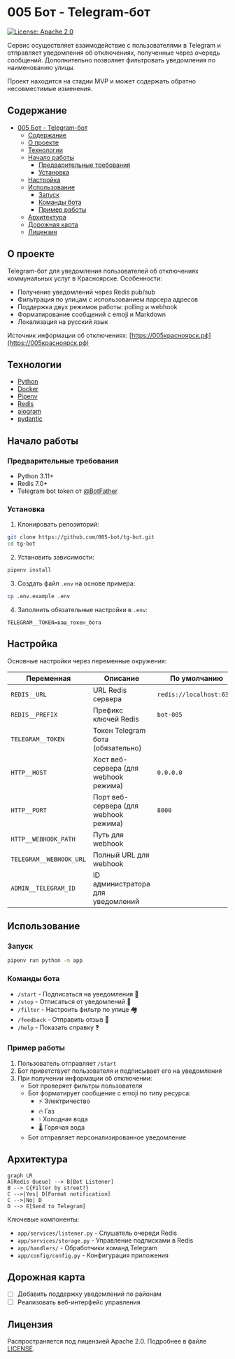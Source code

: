 # 005 Бот - Telegram-бот

[![License: Apache 2.0](https://img.shields.io/badge/License-Apache%202.0-blue.svg)](https://opensource.org/licenses/Apache-2.0)

Сервис осуществляет взаимодействие с пользователями в Telegram и отправляет уведомления об отключениях, полученные через очередь сообщений. Дополнительно позволяет фильтровать уведомления по наименованию улицы.

Проект находится на стадии MVP и может содержать обратно несовместимые изменения.

## Содержание
- [005 Бот - Telegram-бот](#005-бот---telegram-бот)
  - [Содержание](#содержание)
  - [О проекте](#о-проекте)
  - [Технологии](#технологии)
  - [Начало работы](#начало-работы)
    - [Предварительные требования](#предварительные-требования)
    - [Установка](#установка)
  - [Настройка](#настройка)
  - [Использование](#использование)
    - [Запуск](#запуск)
    - [Команды бота](#команды-бота)
    - [Пример работы](#пример-работы)
  - [Архитектура](#архитектура)
  - [Дорожная карта](#дорожная-карта)
  - [Лицензия](#лицензия)


## О проекте

Telegram-бот для уведомления пользователей об отключениях коммунальных услуг в Красноярске. Особенности:

- Получение уведомлений через Redis pub/sub
- Фильтрация по улицам с использованием парсера адресов
- Поддержка двух режимов работы: polling и webhook
- Форматирование сообщений с emoji и Markdown
- Локализация на русский язык

Источник информации об отключениях: [https://005красноярск.рф](https://005красноярск.рф)

## Технологии

- [Python](https://www.python.org/)
- [Docker](https://www.docker.com/)
- [Pipenv](https://github.com/pypa/pipenv)
- [Redis](https://redis.io/)
- [aiogram](https://github.com/aiogram/aiogram)
- [pydantic](https://github.com/pydantic/pydantic)

## Начало работы

### Предварительные требования

- Python 3.11+
- Redis 7.0+
- Telegram bot token от [@BotFather](https://t.me/BotFather)

### Установка

1. Клонировать репозиторий:
```bash
git clone https://github.com/005-bot/tg-bot.git
cd tg-bot
```

2. Установить зависимости:
```bash
pipenv install
```

3. Создать файл `.env` на основе примера:
```bash
cp .env.example .env
```

4. Заполнить обязательные настройки в `.env`:
```env
TELEGRAM__TOKEN=ваш_токен_бота
```

## Настройка

Основные настройки через переменные окружения:

| Переменная              | Описание                              | По умолчанию             |
| ----------------------- | ------------------------------------- | ------------------------ |
| `REDIS__URL`            | URL Redis сервера                     | `redis://localhost:6379` |
| `REDIS__PREFIX`         | Префикс ключей Redis                  | `bot-005`                |
| `TELEGRAM__TOKEN`       | Токен Telegram бота (обязательно)     |                          |
| `HTTP__HOST`            | Хост веб-сервера (для webhook режима) | `0.0.0.0`                |
| `HTTP__PORT`            | Порт веб-сервера (для webhook режима) | `8000`                   |
| `HTTP__WEBHOOK_PATH`    | Путь для webhook                      |                          |
| `TELEGRAM__WEBHOOK_URL` | Полный URL для webhook                |                          |
| `ADMIN__TELEGRAM_ID`    | ID администратора для уведомлений     |                          |

## Использование

### Запуск

```bash
pipenv run python -m app
```

### Команды бота

- `/start` - Подписаться на уведомления 🔔
- `/stop` - Отписаться от уведомлений 🔕
- `/filter` - Настроить фильтр по улице 🏘️
- `/feedback` - Отправить отзыв 💬
- `/help` - Показать справку ❓

### Пример работы

1. Пользователь отправляет `/start`
2. Бот приветствует пользователя и подписывает его на уведомления
3. При получении информации об отключении:
   - Бот проверяет фильтры пользователя
   - Бот форматирует сообщение с emoji по типу ресурса:
     - ⚡️ Электричество
     - 🔥 Газ
     - 💧 Холодная вода
     - 🌡️ Горячая вода
   - Бот отправляет персонализированное уведомление

## Архитектура

```mermaid
graph LR
A[Redis Queue] --> B[Bot Listener]
B --> C{Filter by street?}
C -->|Yes| D[Format notification]
C -->|No| D
D --> E[Send to Telegram]
```

Ключевые компоненты:

- `app/services/listener.py` - Слушатель очереди Redis
- `app/services/storage.py` - Управление подписками в Redis
- `app/handlers/` - Обработчики команд Telegram
- `app/config/config.py` - Конфигурация приложения

## Дорожная карта

- [ ] Добавить поддержку уведомлений по районам
- [ ] Реализовать веб-интерфейс управления

## Лицензия

Распространяется под лицензией Apache 2.0. Подробнее в файле [LICENSE](LICENSE).
